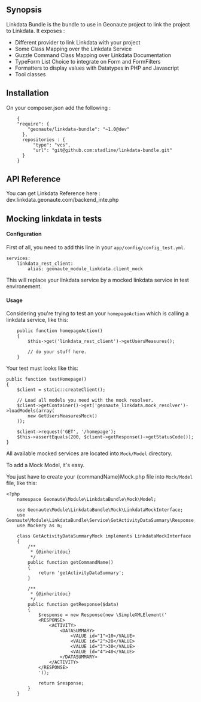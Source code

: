 ## Synopsis

Linkdata Bundle is the bundle to use in Geonaute project to link the project to Linkdata. 
It exposes : 
* Different provider to link Linkdata with your project
* Some Class Mapping over the Linkdata Service
* Guzzle Command Class Mapping over Linkdata Documentation
* TypeForm List Choice to integrate on Form and FormFilters
* Formatters to display values with Datatypes in PHP and Javascript
* Tool classes 

## Installation

On your composer.json add the following : 
```
    {
    "require": {
        "geonaute/linkdata-bundle": "~1.0@dev"
      },
      repositories : {
          "type": "vcs",
          "url": "git@github.com:stadline/linkdata-bundle.git"
      }
    }
```
    
## API Reference

You can get Linkdata Reference here : dev.linkdata.geonaute.com/backend_inte.php

## Mocking linkdata in tests

#### Configuration

First of all, you need to add this line in your <code>app/config/config_test.yml</code>.

    services:
        linkdata_rest_client:
            alias: geonaute_module_linkdata.client_mock

This will replace your linkdata service by a mocked linkdata service in test environement.

#### Usage

Considering you're trying to test an your <code>homepageAction</code> which is calling a linkdata service, like this:
    
        public function homepageAction()
        {
            $this->get('linkdata_rest_client')->getUsersMeasures();
            
            // do your stuff here.
        }
    
Your test must looks like this:

    public function testHomepage()
    {
        $client = static::createClient();
        
        // Load all models you need with the mock resolver.
        $client->getContainer()->get('geonaute_linkdata.mock_resolver')->loadModels(array(
            new GetUsersMeasuresMock()
        ));
        
        $client->request('GET', '/homepage');
        $this->assertEquals(200, $client->getResponse()->getStatusCode());
    }

All available mocked services are located into <code>Mock/Model</code> directory.

To add a Mock Model, it's easy.

You just have to create your {commandName}Mock.php file into <code>Mock/Model</code> file, like this:

    <?php
        namespace Geonaute\Module\LinkdataBundle\Mock\Model;
        
        use Geonaute\Module\LinkdataBundle\Mock\LinkdataMockInterface;
        use Geonaute\Module\LinkdataBundle\Service\GetActivityDataSummary\Response;
        use Mockery as m;
        
        class GetActivityDataSummaryMock implements LinkdataMockInterface
        {
            /**
             * {@inheritdoc}
             */
            public function getCommandName()
            {
                return 'getActivityDataSummary';
            }
            
            /**
             * {@inheritdoc}
             */
            public function getResponse($data)
            {
                $response = new Response(new \SimpleXMLElement('
                <RESPONSE>
                    <ACTIVITY>
                        <DATASUMMARY>
                            <VALUE id="1">10</VALUE>
                            <VALUE id="2">20</VALUE>
                            <VALUE id="3">30</VALUE>
                            <VALUE id="4">40</VALUE>
                        </DATASUMMARY>
                    </ACTIVITY>
                </RESPONSE>
                '));
                
                return $response;
            }
        }
